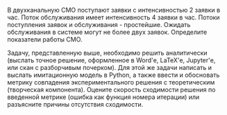 В двухканальную СМО поступают заявки с интенсивностью 2 заявки в час. Поток обслуживания имеет интенсивность 4 заявки в час. Потоки поступления заявок и обслуживания - простейшие. Ожидать обслуживания в системе могут не более двух заявок. Определите показатели работы СМО.

Задачу, представленную выше, необходимо решить аналитически (выслать точное решение, оформленное в Word'е, LaTeX'е, Jupyter'е, или скан с разборчивым почерком). Для этой же задачи написать и выслать имитационную модель в Python, а также ввести и обосновать метрику совпадения экспериментального решения с теоретическим (творческая компонента). Оцените скорость сходимости решения по введенной метрике (ошибка как функция номера итерации) или разъясните причины отсутствия сходимости.